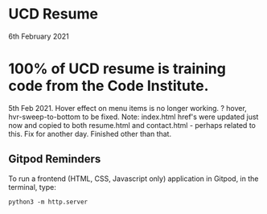 # UCD Resume

6th February 2021
# 100% of UCD resume is training code from the Code Institute.

5th Feb 2021.
Hover effect on menu items is no longer working. ? hover, hvr-sweep-to-bottom to be fixed.
Note: index.html href's were updated just now and copied to both resume.html and contact.html - perhaps related to this.
Fix for another day. Finished other than that.



## Gitpod Reminders

To run a frontend (HTML, CSS, Javascript only) application in Gitpod, in the terminal, type:

`python3 -m http.server`
